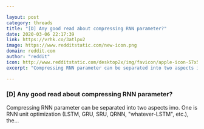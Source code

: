 ```yaml
---

layout: post
category: threads
title: "[D] Any good read about compressing RNN parameter?"
date: 2020-03-06 22:17:39
link: https://vrhk.co/3atlpu2
image: https://www.redditstatic.com/new-icon.png
domain: reddit.com
author: "reddit"
icon: http://www.redditstatic.com/desktop2x/img/favicon/apple-icon-57x57.png
excerpt: "Compressing RNN parameter can be separated into two aspects imo. One is RNN unit optimization (LSTM, GRU, SRU, QRNN, \"whatever-LSTM\", etc.), the..."

---
```


### [D] Any good read about compressing RNN parameter?

Compressing RNN parameter can be separated into two aspects imo. One is RNN unit optimization (LSTM, GRU, SRU, QRNN, "whatever-LSTM", etc.), the...